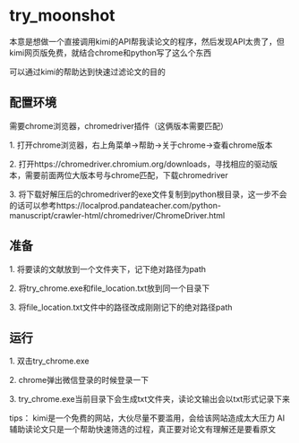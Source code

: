 <h1>try_moonshot</h1>
  <p>本意是想做一个直接调用kimi的API帮我读论文的程序，然后发现API太贵了，但kimi网页版免费，就结合chrome和python写了这么个东西</p>
  <p>可以通过kimi的帮助达到快速过滤论文的目的</p>

<h2>配置环境</h2>
  
<p>需要chrome浏览器，chromedriver插件（这俩版本需要匹配）</p>
<p>1. 打开chrome浏览器，右上角菜单→帮助→关于chrome→查看chrome版本</p>
<p>2. 打开https://chromedriver.chromium.org/downloads，寻找相应的驱动版本，需要前面两位大版本号与chrome匹配，下载chromedriver</p>
<p>3. 将下载好解压后的chromedriver的exe文件复制到python根目录，这一步不会的话可以参考https://localprod.pandateacher.com/python-manuscript/crawler-html/chromedriver/ChromeDriver.html</p>

<h2>准备</h2>

<p>1. 将要读的文献放到一个文件夹下，记下绝对路径为path</p>
<p>2. 将try_chrome.exe和file_location.txt放到同一个目录下</p>
<p>3. 将file_location.txt文件中的路径改成刚刚记下的绝对路径path</p>

<h2>运行</h2>

<p>1. 双击try_chrome.exe</p>
<p>2. chrome弹出微信登录的时候登录一下</p>
<p>3. try_chrome.exe当前目录下会生成txt文件夹，读论文输出会以txt形式记录下来</p>


tips：
kimi是一个免费的网站，大伙尽量不要滥用，会给该网站造成太大压力
AI辅助读论文只是一个帮助快速筛选的过程，真正要对论文有理解还是要看原文
